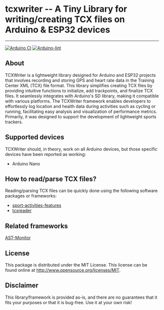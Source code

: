 # tcxwriter -- A Tiny Library for writing/creating TCX files on Arduino & ESP32 devices

---

[![Arduino CI](https://github.com/firefly-cpp/TCXWriter/workflows/Arduino%20CI/badge.svg)](https://github.com/marketplace/actions/arduino_ci)
[![Arduino-lint](https://github.com/firefly-cpp/TCXWriter/actions/workflows/arduino-lint.yml/badge.svg)](https://github.com/firefly-cpp/TCXWriter/actions/workflows/arduino-lint.yml)


## About

TCXWriter is a lightweight library designed for Arduino and ESP32 projects that involves recording and storing GPS and heart rate data in the Training Center XML (TCX) file format. This library simplifies creating TCX files by providing intuitive functions to initialize, add trackpoints, and finalize TCX files. It seamlessly integrates with Arduino's SD library, making it compatible with various platforms. The TCXWriter framework enables developers to effortlessly log location and health data during activities such as cycling or running, facilitating easy analysis and visualization of performance metrics. Primarily, it was designed to support the development of lightweight sports trackers.

## Supported devices

TCXWriter should, in theory, work on all Arduino devices, but those specific devices have been reported as working:

- Arduino Nano

## How to read/parse TCX files?

Reading/parsing TCX files can be quickly done using the following software packages or frameworks:

- [sport-activities-features](https://github.com/firefly-cpp/sport-activities-features)
- [tcxreader](https://github.com/alenrajsp/tcxreader)

## Related frameworks

[AST-Monitor](https://github.com/firefly-cpp/AST-Monitor)

## License

This package is distributed under the MIT License. This license can be found online at <http://www.opensource.org/licenses/MIT>.

## Disclaimer

This library/framework is provided as-is, and there are no guarantees that it fits your purposes or that it is bug-free. Use it at your own risk!
